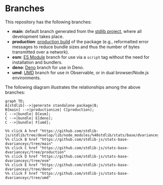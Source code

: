 <!--

@license Apache-2.0

Copyright (c) 2022 The Stdlib Authors.

Licensed under the Apache License, Version 2.0 (the "License");
you may not use this file except in compliance with the License.
You may obtain a copy of the License at

    http://www.apache.org/licenses/LICENSE-2.0

Unless required by applicable law or agreed to in writing, software
distributed under the License is distributed on an "AS IS" BASIS,
WITHOUT WARRANTIES OR CONDITIONS OF ANY KIND, either express or implied.
See the License for the specific language governing permissions and
limitations under the License.

-->

# Branches

This repository has the following branches:

-   **main**: default branch generated from the [stdlib project][stdlib-url], where all development takes place.
-   **production**: [production build][production-url] of the package (e.g., reformatted error messages to reduce bundle sizes and thus the number of bytes transmitted over a network).
-   **esm**: [ES Module][esm-url] branch for use via a `script` tag without the need for installation and bundlers.
-   **deno**: [Deno][deno-url] branch for use in Deno.
-   **umd**: [UMD][umd-url] branch for use in Observable, or in dual browser/Node.js environments.

The following diagram illustrates the relationships among the above branches:

```mermaid
graph TD;
A[stdlib]-->|generate standalone package|B;
B[main] -->|productionize| C[production];
C -->|bundle| D[esm];
C -->|bundle| E[deno];
C -->|bundle| F[umd];

%% click A href "https://github.com/stdlib-js/stdlib/tree/develop/lib/node_modules/%40stdlib/stats/base/dvarianceyc"
%% click B href "https://github.com/stdlib-js/stats-base-dvarianceyc/tree/main"
%% click C href "https://github.com/stdlib-js/stats-base-dvarianceyc/tree/production"
%% click D href "https://github.com/stdlib-js/stats-base-dvarianceyc/tree/esm"
%% click E href "https://github.com/stdlib-js/stats-base-dvarianceyc/tree/deno"
%% click F href "https://github.com/stdlib-js/stats-base-dvarianceyc/tree/umd"
```

[stdlib-url]: https://github.com/stdlib-js/stdlib/tree/develop/lib/node_modules/%40stdlib/stats/base/dvarianceyc
[production-url]: https://github.com/stdlib-js/stats-base-dvarianceyc/tree/production
[deno-url]: https://github.com/stdlib-js/stats-base-dvarianceyc/tree/deno
[umd-url]: https://github.com/stdlib-js/stats-base-dvarianceyc/tree/umd
[esm-url]: https://github.com/stdlib-js/stats-base-dvarianceyc/tree/esm